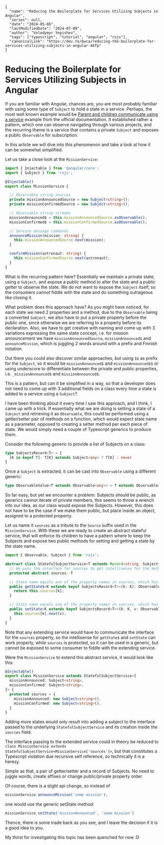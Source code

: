 ```ic-metadata
{
  "name": "Reducing the Boilerplate for Services Utilizing Subjects in Angular",
  "series": null,
  "date": "2024-05-06",
  "lastModifiedDate": "2024-07-09",
  "author": "Volodymyr Yepishev",
  "tags": ["typescript", "tutorial", "angular", "rxjs"],
  "canonicalLink": "https://dev.to/bwca/reducing-the-boilerplate-for-services-utilizing-subjects-in-angular-44fp"
}
```

# Reducing the Boilerplate for Services Utilizing Subjects in Angular

If you are familiar with Angular, chances are, you are most probably familiar with using some type of `Subject` to hold a state in a service. Perhaps, the most well known example would be [Parent and children communicate using a service](https://angular.io/guide/component-interaction#parent-and-children-communicate-using-a-service) example from the official documentation. It established rather a pattern, which one can observe navigating through various projects, and the recurring theme is a service that contains a private `Subject` and exposes a public `Observable` for subscription.

In this article we will dive into this phenomenon and take a look at how it can be somewhat simplified.

Let us take a close look at the `MissionService`:

```typescript
import { Injectable } from '@angular/core';
import { Subject } from 'rxjs';

@Injectable()
export class MissionService {

  // Observable string sources
  private missionAnnouncedSource = new Subject<string>();
  private missionConfirmedSource = new Subject<string>();

  // Observable string streams
  missionAnnounced$ = this.missionAnnouncedSource.asObservable();
  missionConfirmed$ = this.missionConfirmedSource.asObservable();

  // Service message commands
  announceMission(mission: string) {
    this.missionAnnouncedSource.next(mission);
  }

  confirmMission(astronaut: string) {
    this.missionConfirmedSource.next(astronaut);
  }
}
```

What is the recurring pattern here? Essentially we maintain a private state, using a `Subject`, and expose a public method to alter the state and a public getter to observe the state. We do not want to expose the `Subject` itself, so the consumers cannot fiddle with the state and do something outrageous like closing it.

What problem does this approach have? As you might have noticed, for each state we need 2 properties and a method, due to the `Observable` being a converted `Subject`, we also have to put a private property before the public one, since otherwise we are referring to a property before its declaration. Also, we have to get creative with naming and come up with 3 variations expressing the same state concept, i.e. for mission announcement we have `missionAnnouncedSource`, `missionAnnounced$` and `announceMission`, which is juggling 2 words around with a prefix and Finnish notation.

Out there you could also discover similar approaches, but using `$$` as prefix for the `Subject`, so it would be `missionAnnounced$` and `missionAnnounced$$` or using underscore to differentiate between the private and public properties, i.e. `_missionAnnounced$` and `missionAnnounced$`.

This is a pattern, but can it be simplified in a way, so that a developer does not need to come up with 3 additional fields on a class every time a state is added to a service using a `Subject`?

I have been thinking about it every time I saw this approach, and I think, I came up with a trick. If essentially what we are doing is setting a state of a `Subject` and retrieving it as `Observable`, this could be performed using a getter/setter pair of methods on a function, which would expect state name as a parameter, opposed to creating a setter method per each piece of state. We would simply need a couple of Typescript generics to produce them.

Consider the following generic to provide a list of Subjects on a class:

```typescript
type SubjectsRecord<T> = {
  [K in keyof T]: T[K] extends Subject<any> ? T[K] : never
}
```

Once a `Subject` is extracted, it can be cast into `Observable` using a different generic:
```typescript
type ObservableValue<T extends Observable<any>> = T extends Observable<infer A> ? A : never
```

So far easy, but yet we encounter a problem: Subjects should be public, as generics cannot iterate of private members, this seems to throw a wrench into our idea, as our class would expose the Subjects. However, this does not have to be the case if we make them public, but place inside an object, assigned to a protected property.

Let us name it `sources` as a tribute to the `Source` suffix used in the `MissionService`. With these we are ready to create an abstract stateful service, that will enforce its children to have a pattern where to keep the Subjects and expose two public methods for setting and getting a state by the state name.

```typescript
import { Observable, Subject } from 'rxjs';

abstract class StatefulSubjectService<T extends Record<string, Subject<any>>> {
  // We pass the interface for sources to get intellisense for the methods
  protected abstract sources: T

  // State name equals one of the property names in sources, which has a Subject
  public getState$<K extends keyof SubjectsRecord<T>>(k: K): Observable<ObservableValue<SubjectsRecord<T>[K]>> {
    return this.sources[k];
  }

  // State name equals one of the property names in sources, which has a Subject, and value type is extracted from its type
  public setState<K extends keyof SubjectsRecord<T>>(k: K, v: ObservableValue<SubjectsRecord<T>[K]>): void {
    this.sources[k].next(v);
  }
}
```

Note that any extending service would have to communicate the interface for the `sources` property, so the intellisense for `getState$` and `setState` can work properly, while `sources` is protected, so it can be used in a generic, but cannot be exposed to some consumer to fiddle with the extending service.

Were the `MissionService` to extend this abstract service, it would look like this:

```typescript
@Injectable()
export class MissionService extends StatefulSubjectService<{
  missionAnnounced: Subject<string>,
  missionConfirmed: Subject<string>,
}> {
  protected sources = {
    missionAnnounced: new Subject<string>(),
    missionConfirmed: new Subject<string>(),
  }
}
```

Adding more states would only result into adding a subject to the interface passed to the underlying `StatefulSubjectService` and its creation inside the `sources` field.

The interface passing to the extended service could in theory be reduced to `class MissionService extends StatefulSubjectService<MissionService['sources']>`, but that constitutes a Typescript violation due recursive self reference, so technically it is a heresy.

Simple as that, a pair of getter/setter and a record of Subjects. No need to juggle words, create affixes or change public/private property order.

Of course, there is a slight api change, so instead of
```typescript
missionService.announceMission('some mission');
```

one would use the generic setState method:
```typescript
missionService.setState('missionAnnounced', 'some mission')
```

Thence, there is some trade back as you see, and I leave the decision if it is a good idea to you.

My thirst for investigating this topic has been quenched for now :D